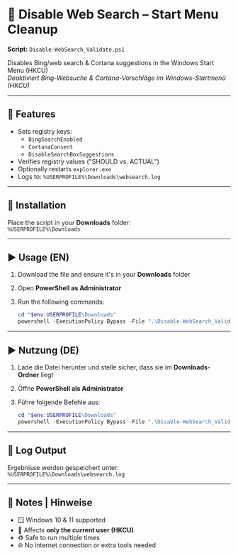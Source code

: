 # 🛑 Disable Web Search – Start Menu Cleanup
**Script:** `Disable-WebSearch_Validate.ps1`

Disables Bing/web search & Cortana suggestions in the Windows Start Menu (HKCU)  
*Deaktiviert Bing-Websuche & Cortana-Vorschläge im Windows-Startmenü (HKCU)*

---

## 📄 Features
- Sets registry keys:
  - `BingSearchEnabled`
  - `CortanaConsent`
  - `DisableSearchBoxSuggestions`
- Verifies registry values ("SHOULD vs. ACTUAL")
- Optionally restarts `explorer.exe`
- Logs to: `%USERPROFILE%\Downloads\websearch.log`

---

## 📂 Installation
Place the script in your **Downloads** folder:  
`%USERPROFILE%\Downloads`

---

## ▶️ Usage (EN)
1. Download the file and ensure it's in your **Downloads** folder
2. Open **PowerShell as Administrator**
3. Run the following commands:

   ```powershell
   cd "$env:USERPROFILE\Downloads"
   powershell -ExecutionPolicy Bypass -File ".\Disable-WebSearch_Validate.ps1" -RestartExplorer
   ```

---

## ▶️ Nutzung (DE)
1. Lade die Datei herunter und stelle sicher, dass sie im **Downloads-Ordner** liegt
2. Öffne **PowerShell als Administrator**
3. Führe folgende Befehle aus:

   ```powershell
   cd "$env:USERPROFILE\Downloads"
   powershell -ExecutionPolicy Bypass -File ".\Disable-WebSearch_Validate.ps1" -RestartExplorer
   ```

---

## 📁 Log Output
Ergebnisse werden gespeichert unter:  
`%USERPROFILE%\Downloads\websearch.log`

---

## 🧠 Notes | Hinweise
- 🪟 Windows 10 & 11 supported  
- 👤 Affects **only the current user (HKCU)**  
- ♻️ Safe to run multiple times  
- 🌐 No internet connection or extra tools needed

